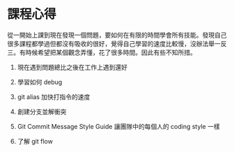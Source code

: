 # 課程心得

從一開始上課到現在發現一個問題，要如何在有限的時間學會所有技能。發現自己很多課程都學過但都沒有吸收的很好，覺得自己學習的速度比較慢，沒辦法舉一反三。有時候希望把某個觀念弄懂，花了很多時間。因此有些不知所措。

1. 現在遇到問題總比之後在工作上遇到還好

2. 學習如何 debug

3. git alias 加快打指令的速度

4. 創建分支並解衝突

5. Git Commit Message Style Guide 讓團隊中的每個人的 coding style 一樣

6. 了解 git flow
